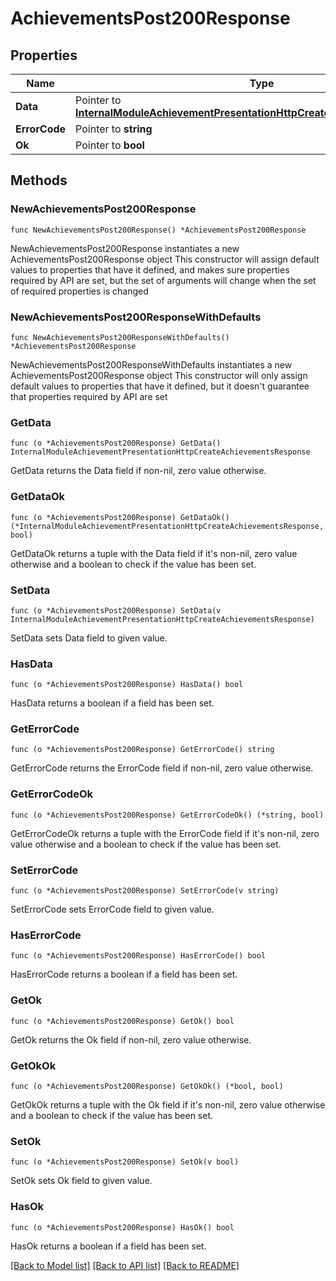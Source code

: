 # AchievementsPost200Response

## Properties

Name | Type | Description | Notes
------------ | ------------- | ------------- | -------------
**Data** | Pointer to [**InternalModuleAchievementPresentationHttpCreateAchievementsResponse**](InternalModuleAchievementPresentationHttpCreateAchievementsResponse.md) |  | [optional] 
**ErrorCode** | Pointer to **string** |  | [optional] 
**Ok** | Pointer to **bool** |  | [optional] 

## Methods

### NewAchievementsPost200Response

`func NewAchievementsPost200Response() *AchievementsPost200Response`

NewAchievementsPost200Response instantiates a new AchievementsPost200Response object
This constructor will assign default values to properties that have it defined,
and makes sure properties required by API are set, but the set of arguments
will change when the set of required properties is changed

### NewAchievementsPost200ResponseWithDefaults

`func NewAchievementsPost200ResponseWithDefaults() *AchievementsPost200Response`

NewAchievementsPost200ResponseWithDefaults instantiates a new AchievementsPost200Response object
This constructor will only assign default values to properties that have it defined,
but it doesn't guarantee that properties required by API are set

### GetData

`func (o *AchievementsPost200Response) GetData() InternalModuleAchievementPresentationHttpCreateAchievementsResponse`

GetData returns the Data field if non-nil, zero value otherwise.

### GetDataOk

`func (o *AchievementsPost200Response) GetDataOk() (*InternalModuleAchievementPresentationHttpCreateAchievementsResponse, bool)`

GetDataOk returns a tuple with the Data field if it's non-nil, zero value otherwise
and a boolean to check if the value has been set.

### SetData

`func (o *AchievementsPost200Response) SetData(v InternalModuleAchievementPresentationHttpCreateAchievementsResponse)`

SetData sets Data field to given value.

### HasData

`func (o *AchievementsPost200Response) HasData() bool`

HasData returns a boolean if a field has been set.

### GetErrorCode

`func (o *AchievementsPost200Response) GetErrorCode() string`

GetErrorCode returns the ErrorCode field if non-nil, zero value otherwise.

### GetErrorCodeOk

`func (o *AchievementsPost200Response) GetErrorCodeOk() (*string, bool)`

GetErrorCodeOk returns a tuple with the ErrorCode field if it's non-nil, zero value otherwise
and a boolean to check if the value has been set.

### SetErrorCode

`func (o *AchievementsPost200Response) SetErrorCode(v string)`

SetErrorCode sets ErrorCode field to given value.

### HasErrorCode

`func (o *AchievementsPost200Response) HasErrorCode() bool`

HasErrorCode returns a boolean if a field has been set.

### GetOk

`func (o *AchievementsPost200Response) GetOk() bool`

GetOk returns the Ok field if non-nil, zero value otherwise.

### GetOkOk

`func (o *AchievementsPost200Response) GetOkOk() (*bool, bool)`

GetOkOk returns a tuple with the Ok field if it's non-nil, zero value otherwise
and a boolean to check if the value has been set.

### SetOk

`func (o *AchievementsPost200Response) SetOk(v bool)`

SetOk sets Ok field to given value.

### HasOk

`func (o *AchievementsPost200Response) HasOk() bool`

HasOk returns a boolean if a field has been set.


[[Back to Model list]](../README.md#documentation-for-models) [[Back to API list]](../README.md#documentation-for-api-endpoints) [[Back to README]](../README.md)


